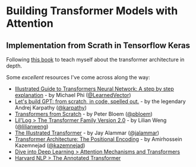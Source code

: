 # Building Transformer Models with Attention
## Implementation from Scrath in Tensorflow Keras

Following [this book](https://machinelearningmastery.com/transformer-models-with-attention/) to teach myself about the transformer architecture in depth.

Some *excellent* resources I've come across along the way:
* [Illustrated Guide to Transformers Neural Network: A step by step explanation](https://youtu.be/4Bdc55j80l8) - by Michael Phi ([@LearnedVector](https://github.com/LearnedVector))
* [Let's build GPT: from scratch, in code, spelled out.](https://youtu.be/kCc8FmEb1nY) - by the legendary Andrej Karpathy ([@karpathy](https://github.com/karpathy))
* [Transformers from Scratch](https://peterbloem.nl/blog/transformers) - by Peter Bloem ([@pbloem](https://github.com/pbloem))
* [Lil'Log > The Transformer Family Version 2.0](https://lilianweng.github.io/posts/2023-01-27-the-transformer-family-v2/) - by Lilian Weng ([@lilianweng](https://github.com/lilianweng))
* [The Illustrated Transformer](http://jalammar.github.io/illustrated-transformer/) - by Jay Alammar ([@jalammar](https://jalammar.github.io/))
* [Transformer Architecture: The Positional Encoding](https://kazemnejad.com/blog/transformer_architecture_positional_encoding/) - by Amirhossein Kazemnejad ([@kazemnejad](https://github.com/kazemnejad))
* [Dive into Deep Learning > Attention Mechanisms and Transformers](https://d2l.ai/chapter_attention-mechanisms-and-transformers/index.html)
* [Harvard NLP > The Annotated Transformer](http://nlp.seas.harvard.edu/2018/04/03/attention.html)
